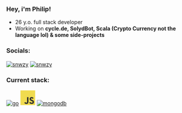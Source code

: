 ### Hey, i'm Philip!
- 26 y.o. full stack developer
- Working on **cycle.de, SolydBot, Scala (Crypto Currency not the language lol) & some side-projects**

<h3 align="left">Socials:</h3>
<p align="left">
<a href="https://twitter.com/snwzy" target="blank"><img align="center" src="https://raw.githubusercontent.com/rahuldkjain/github-profile-readme-generator/master/src/images/icons/Social/twitter.svg" alt="snwzy" height="30" width="40" /></a>
<a href="https://medium.com/@snwzy" target="blank"><img align="center" src="https://raw.githubusercontent.com/rahuldkjain/github-profile-readme-generator/master/src/images/icons/Social/medium.svg" alt="snwzy" height="30" width="40" /></a>
</p>

### Current stack:
<p>
    <a href="https://golang.org" target="_blank"><img src="https://go.dev/blog/go-brand/Go-Logo/PNG/Go-Logo_Blue.png" alt="go" width="40" height="40"/></a> 
    <a href="https://developer.mozilla.org/en-US/docs/Web/JavaScript" target="_blank"> <img src="https://raw.githubusercontent.com/devicons/devicon/master/icons/javascript/javascript-original.svg" alt="javascript" width="40" height="40"/></a> 
    <a href="https://www.mongodb.com/" target="_blank"> <img src="https://github.com/mongodb-js/leaf/blob/master/dist/mongodb-leaf_128x128.png" alt="mongodb" width="40" height="40"/></a>
</p>
